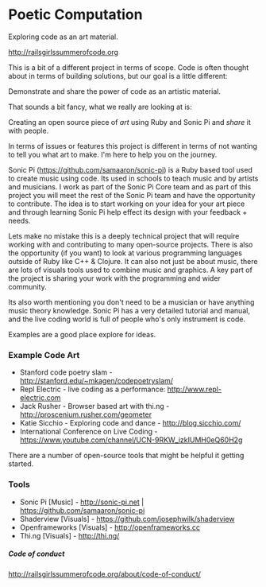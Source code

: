 # Poetic Computation
Exploring code as an art material.

http://railsgirlssummerofcode.org

This is a bit of a different project in terms of scope. Code is often thought about in terms of building solutions, but our goal is a little different:

Demonstrate and share the power of code as an artistic material.

That sounds a bit fancy, what we really are looking at is:

Creating an open source piece of *art* using Ruby and Sonic Pi and *share* it with people.

In terms of issues or features this project is different in terms of not wanting to tell you what art to make. I'm here to help you on the journey.

Sonic Pi (https://github.com/samaaron/sonic-pi) is a Ruby based tool used to create music using code. Its used in schools to teach music and by artists and musicians. I work as part of the Sonic Pi Core team and as part of this project you will meet the rest of the Sonic Pi team and have the opportunity to contribute. The idea is to start working on your idea for your art piece and through learning Sonic Pi help effect its design with your feedback + needs.

Lets make no mistake this is a deeply technical project that will require working with and contributing to many open-source projects. There is also the opportunity (if you want) to look at various programming languages outside of Ruby like C++ & Clojure. It can also not just be about music, there are lots of visuals tools used to combine music and graphics. A key part of the project is sharing your work with the programming and wider community.

Its also worth mentioning you don't need to be a musician or have anything music theory knowledge. Sonic Pi has a very detailed tutorial and manual, and the live coding world is full of people who's only instrument is code.

Examples are a good place explore for ideas.

### Example Code Art

* Stanford code poetry slam - http://stanford.edu/~mkagen/codepoetryslam/
* Repl Electric - live coding as a performance: http://www.repl-electric.com
* Jack Rusher - Browser based art with thi.ng - http://proscenium.rusher.com/geometer
* Katie Sicchio - Exploring code and dance - http://blog.sicchio.com/
* International Conference on Live Coding - https://www.youtube.com/channel/UCN-9RKW_izkIUMH0eQ60H2g

There are a number of open-source tools that might be helpful it getting started. 

### Tools

* Sonic Pi [Music] - http://sonic-pi.net | https://github.com/samaaron/sonic-pi
* Shaderview [Visuals] - https://github.com/josephwilk/shaderview
* Openframeworks [Visuals] - http://openframeworks.cc
* Thi.ng [Visuals] - http://thi.ng/

##### Code of conduct

http://railsgirlssummerofcode.org/about/code-of-conduct/
